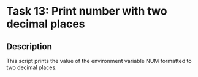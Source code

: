 # Task 13: Print number with two decimal places

## Description
This script prints the value of the environment variable NUM formatted to two decimal places.

